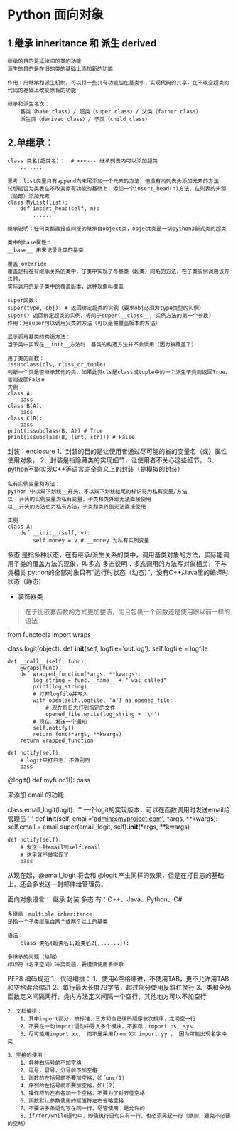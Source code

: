 # Python 面向对象


## 1.继承 inheritance 和 派生 derived
    继承的目的是延续旧的类的功能
    派生的目的是在旧的类的基础上添加新的功能

    作用：用继承和派生机制，可以将一些共有功能加在基类中，实现代码的共享，在不改变超类的代码的基础上改变原有的功能

    继承和派生名次：
        基类（base class）/ 超类（super class）/ 父类（father class）
        派生类（derived class）/ 子类（child class）


## 2.单继承：
    class 类名(超类名)：  # <<<--- 继承列表内可以添加超类
        .......

    思考：list类里只有append向末尾添加一个元素的方法，但没有向列表头添加元素的方法，
    试想能否为类表在不改变原有功能的基础上，添加一个insert_head(n)方法，在列表的头部（前部）添加元素
    class MyList(list):
        def insert_head(self, n):
            ......

    继承说明：任何类都直接或间接的继承自object类，object类是一切python3新式类的超类

    类中的base属性：
    __base__ 用来记录此类的基类

    覆盖 override
    覆盖是指在有继承关系的类中，子类中实现了与基类（超类）同名的方法，在子类实例调用该方法时，
    实际调用的是子类中的覆盖版本，这种现象叫覆盖

    super函数：
    super(type, obj): # 返回绑定超类的实例（要求obj必须为type类型的实例）
    super() 返回绑定超类的实例，等同于super(__class__, 实例方法的第一个参数)
    作用：用super可以调用父类的方法（可以是被覆盖版本的方法）

    显示调用基类的构造方法：
    当子类中实现在__init__方法时，基类的构造方法并不会调用（因为被覆盖了）

    用于类的函数：
    issubclass(cls, class_or_tuple)
    判断一个类是否继承其他的类，如果此类cls是class或tuple中的一个派生子类则返回True，否则返回False
    实例：
    class A:
        pass
    class B(A):
        pass
    class C(B):
        pass
    print(issubclass(B, A)) # True
    print(issubclass(B, (int, str))) # False

封装：enclosure
    1、封装的目的是让使用者通过尽可能的省的变量名（或）属性使用对象，
    2、封装是指隐藏类的实现细节，让使用者不关心这些细节。
    3、python不能实现C++等语言完全意义上的封装（是模拟的封装）

    私有实例变量和方法：
    python 中以双下划线__开头，不以双下划线结尾的标识符为私有变量/方法
    以__开头的实例变量为私有变量，子类和类外部无法直接使用
    以__开头的方法也为私有方法，子类和类外部无法直接使用

    实例：
    class A:
        def __init__(self, v):
            self.money = v # __money 为私有实例变量


多态
    是指多种状态，在有继承/派生关系的类中，调用基类对象的方法，实际能调用子类的覆盖方法的现象，叫多态
    多态说明：多态调用的方法写对象相关，不与类相关
    python的全部对象只有“运行时状态（动态）”，没有C++/Java里的编译时状态（静态）


- 装饰器类

> 在于比嵌套函数的方式更加整洁，而且包裹一个函数还是使用跟以前一样的语法

from functools import wraps
 
class logit(object):
    def __init__(self, logfile='out.log'):
        self.logfile = logfile
 
    def __call__(self, func):
        @wraps(func)
        def wrapped_function(*args, **kwargs):
            log_string = func.__name__ + " was called"
            print(log_string)
            # 打开logfile并写入
            with open(self.logfile, 'a') as opened_file:
                # 现在将日志打到指定的文件
                opened_file.write(log_string + '\n')
            # 现在，发送一个通知
            self.notify()
            return func(*args, **kwargs)
        return wrapped_function
 
    def notify(self):
        # logit只打日志，不做别的
        pass

@logit()
def myfunc1():
    pass
    
来添加 email 的功能

class email_logit(logit):
    '''
    一个logit的实现版本，可以在函数调用时发送email给管理员
    '''
    def __init__(self, email='admin@myproject.com', *args, **kwargs):
        self.email = email
        super(email_logit, self).__init__(*args, **kwargs)
 
    def notify(self):
        # 发送一封email到self.email
        # 这里就不做实现了
        pass
        
从现在起，@email_logit 将会和 @logit 产生同样的效果，但是在打日志的基础上，还会多发送一封邮件给管理员。

面向对象语言：
    继承
    封装
    多态
    有：C++、Java、Python、C#

    多继承：multiple inheritance
    是指一个子类继承自两个或两个以上的基类

    语法：
        class 类名(超类名1,超类名2[,......]):

    多继承的问题（缺陷）
    标识符（名字空间）冲突问题，要谨慎使用多继承


PEP8 编码规范
    1、代码编排：
        1、使用4空格缩进，不使用TAB，更不允许用TAB和空格混合缩进
        2、每行最大长度79字节，超过部分使用反斜杠换行
        3、类和全局函数定义间隔两行，类内方法定义间隔一个空行，其他地方可以不加空行

    2、文档编排：
        1、其中import部分，按标准、三方和自己编码顺序依次排序，之间空一行
        2、不要在一句import语句中导入多个模块，不推荐：import os, sys
        3、尽可能用import xx， 而不是采用from XX import yy ， 因为可能出现名字冲突

    3、空格的使用：
        1、各种右括号前不加空格
        2、逗号，冒号，分号前不加空格
        3、函数的左括号前不要加空格，如func(1)
        4、序列的左括号前不要加空格，如L[2]
        5、操作符的左右各加一个空格，不要为了对齐佳空格
        6、函数默认参数使用的赋值符左右省略空格
        7、不要讲多条语句写在同一行，尽管使用；是允许的
        8、if/for/while语句中，即使执行语句只有一行，也必须另起一行（原则，避免不必要的空格）

